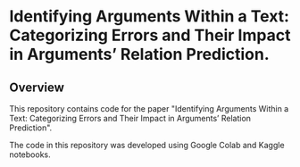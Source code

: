 # Identifying Arguments Within a Text: Categorizing Errors and Their Impact in Arguments’ Relation Prediction.

## Overview
This repository contains code for the paper "Identifying Arguments Within a Text: Categorizing Errors and Their Impact in Arguments’ Relation Prediction".

The code in this repository was developed using Google Colab and Kaggle notebooks. 